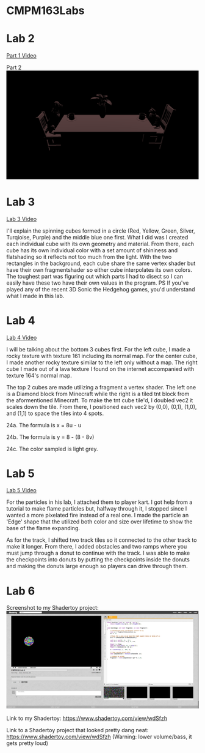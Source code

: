 # CMPM163Labs
# Lab 2
[Part 1 Video](https://drive.google.com/open?id=1ZNRToRDp_e3SNvR8d-B4qvdthD6SKX0U)

Part 2
![](Lab2/Images/Lab2Part2.png)
# Lab 3
[Lab 3 Video](https://drive.google.com/open?id=1oTUnCFbzTzYfaUWa9YLIOTEDR36yKESl)

I'll explain the spinning cubes formed in a circle (Red, Yellow, Green, Silver, Turqioise, Purple) and the middle blue one first. What I did was I created each individual cube with its own geometry and material. From there, each cube has its own individual color with a set amount of shininess and flatshading so it reflects not too much from the light.
With the two rectangles in the background, each cube share the same vertex shader but have their own fragmentshader so either cube interpolates its own colors. The toughest part was figuring out which parts I had to disect so I can easily have these two have their own values in the program.
PS If you've played any of the recent 3D Sonic the Hedgehog games, you'd understand what I made in this lab.
# Lab 4
[Lab 4 Video](https://drive.google.com/open?id=1I-rBztRGOa850nWonMzcfIPfjrts3HZ7)

I will be talking about the bottom 3 cubes first. For the left cube, I made a rocky texture with texture 161 including its normal map. For the center cube, I made another rocky texture similar to the left only without a map. The right cube I made out of a lava texture I found on the internet accompanied with texture 164's normal map.

The top 2 cubes are made utilizing a fragment a vertex shader. The left one is a Diamond block from Minecraft while the right is a tiled tnt block from the aformentioned Minecraft. To make the tnt cube tile'd, I doubled vec2 it scales down the tile. From there, I positioned each vec2 by (0,0), (0,1), (1,0), and (1,1) to space the tiles into 4 spots. 

24a. The formula is x = 8u - u

24b. The formula is y = 8 - (8 - 8v)

24c. The color sampled is light grey.
# Lab 5
[Lab 5 Video](https://drive.google.com/open?id=12KbhnCMbFF5P51YR48iQaES8cvABsJjr)

For the particles in his lab, I attached them to player kart. I got help from a tutorial to make flame particles but, halfway through it, I stopped since I wanted a more pixelated fire instead of a real one. I made the particle an 'Edge' shape that the utilized both color and size over lifetime to show the base of the flame expanding.

As for the track, I shifted two track tiles so it connected to the other track to make it longer. From there, I added obstacles and two ramps where you must jump through a donut to continue with the track. I was able to make the checkpoints into donuts by putting the checkpoints inside the donuts and making the donuts large enough so players can drive through them.
# Lab 6

Screenshot to my Shadertoy project: ![](Lab6/ShaderToySC.png)

Link to my Shadertoy: https://www.shadertoy.com/view/wdSfzh

Link to a Shadertoy project that looked pretty dang neat: https://www.shadertoy.com/view/wdSfzh
(Warning: lower volume/bass, it gets pretty loud)

